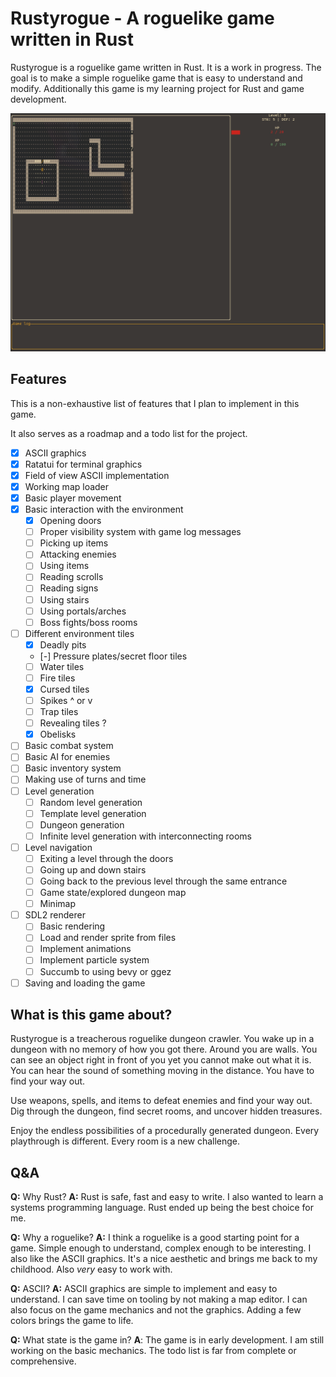 # Rustyrogue - A roguelike game written in Rust

Rustyrogue is a roguelike game written in Rust. It is a work in progress.
The goal is to make a simple roguelike game that is easy to understand and modify.
Additionally this game is my learning project for Rust and game development.

![Screenshot of ASCII renderer](https://github.com/artis101/rustyrogue/blob/main/assets/screenshot.png?raw=true "Screenshot of Rustyrogue in an early development stage.")

## Features

This is a non-exhaustive list of features that I plan to implement in this game.

It also serves as a roadmap and a todo list for the project.

- [x] ASCII graphics
- [x] Ratatui for terminal graphics
- [x] Field of view ASCII implementation
- [x] Working map loader
- [x] Basic player movement
- [x] Basic interaction with the environment
  - [x] Opening doors
  - [ ] Proper visibility system with game log messages
  - [ ] Picking up items
  - [ ] Attacking enemies
  - [ ] Using items
  - [ ] Reading scrolls
  - [ ] Reading signs
  - [ ] Using stairs
  - [ ] Using portals/arches
  - [ ] Boss fights/boss rooms
- [ ] Different environment tiles
  - [x] Deadly pits
  - [-] Pressure plates/secret floor tiles
  - [ ] Water tiles
  - [ ] Fire tiles
  - [x] Cursed tiles
  - [ ] Spikes ^ or v
  - [ ] Trap tiles
  - [ ] Revealing tiles ?
  - [x] Obelisks
- [ ] Basic combat system
- [ ] Basic AI for enemies
- [ ] Basic inventory system
- [ ] Making use of turns and time
- [ ] Level generation
  - [ ] Random level generation
  - [ ] Template level generation
  - [ ] Dungeon generation
  - [ ] Infinite level generation with interconnecting rooms
- [ ] Level navigation
  - [ ] Exiting a level through the doors
  - [ ] Going up and down stairs
  - [ ] Going back to the previous level through the same entrance
  - [ ] Game state/explored dungeon map
  - [ ] Minimap
- [ ] SDL2 renderer
  - [ ] Basic rendering
  - [ ] Load and render sprite from files
  - [ ] Implement animations
  - [ ] Implement particle system
  - [ ] Succumb to using bevy or ggez
- [ ] Saving and loading the game

## What is this game about?

Rustyrogue is a treacherous roguelike dungeon crawler.
You wake up in a dungeon with no memory of how you got there.
Around you are walls. You can see an object right in front of you
yet you cannot make out what it is. You can hear the sound of
something moving in the distance. You have to find your way out.

Use weapons, spells, and items to defeat enemies and find your way out.
Dig through the dungeon, find secret rooms, and uncover hidden treasures.

Enjoy the endless possibilities of a procedurally generated dungeon.
Every playthrough is different. Every room is a new challenge.

## Q&A

**Q:** Why Rust?
**A:** Rust is safe, fast and easy to write. I also wanted to learn a systems
programming language. Rust ended up being the best choice for me.

**Q:** Why a roguelike?
**A:** I think a roguelike is a good starting point for a game. Simple enough
to understand, complex enough to be interesting. I also like the ASCII
graphics. It's a nice aesthetic and brings me back to my childhood.
Also _very_ easy to work with.

**Q:** ASCII?
**A:** ASCII graphics are simple to implement and easy to understand.
I can save time on tooling by not making a map editor. I can also
focus on the game mechanics and not the graphics. Adding a few
colors brings the game to life.

**Q:** What state is the game in?
**A**: The game is in early development. I am still working on the basic mechanics.
The todo list is far from complete or comprehensive.
